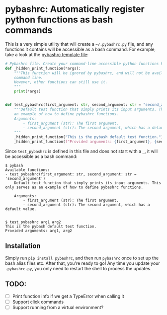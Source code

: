 # pybashrc: Automatically register python functions as bash commands
This is a very simple utility that will create a `~/.pybashrc.py` file, and any functions it contains will be accessible as a bash command. For example, take a look at the [pybashrc template file](pybashrc/pybashrc_template.py):
```python
# Pybashrc file. Create your command-line accessible python functions here.
def _hidden_print_function(*args):
    """This function will be ignored by pybashrc, and will not be available from the
    command line.
    However, other functions can still use it.
    """
    print(*args)


def test_pybashrc(first_argument: str, second_argument: str = "second_argument"):
    """Default test function that simply prints its input arguments. This only serves as
    an example of how to define pybashrc functions.
    Arguments:
        - first_argument (str): The first argument.
        - second_argument (str): The second argument, which has a default value.
    """
    _hidden_print_function("This is the pybash default test function.")
    _hidden_print_function(f"Provided arguments: {first_argument}, {second_argument}")
```

Since `test_pybashrc` is defined in this file and does not start with a `_`, it will be accessible as a bash command:
```
$ pybash
Available functions:
- test_pybashrc(first_argument: str, second_argument: str = 'second_argument')
	Default test function that simply prints its input arguments. This only serves as an example of how to define pybashrc functions.

	Arguments:
		- first_argument (str): The first argument.
		- second_argument (str): The second argument, which has a default value.
	
```

```
$ test_pybashrc arg1 arg2
This is the pybash default test function.
Provided arguments: arg1, arg2
```

## Installation
Simply run `pip install pybashrc`, and then run `pybashrc` once to set up the bash alias files etc. After that, you're ready to go! Any time you update your `.pybashrc.py`, you only need to restart the shell to process the updates.

## TODO:
- [ ] Print function info if we get a TypeError when calling it
- [ ] Support click commands
- [ ] Support running from a virtual environment?
